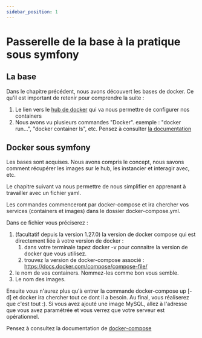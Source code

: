 ```yaml
---
sidebar_position: 1
---
```


# Passerelle de la base à la pratique sous symfony

## La base

Dans le chapitre précédent, nous avons découvert les bases de docker. Ce qu'il est important de retenir pour comprendre la suite :
1. Le lien vers le [hub de docker](https://hub.docker.com/) qui va nous permettre de configurer nos containers
2. Nous avons vu plusieurs commandes "Docker". exemple : "docker run...", "docker container ls", etc. Pensez à consulter [la documentation](https://docs.docker.com/)

## Docker sous symfony

Les bases sont acquises. Nous avons compris le concept, nous savons comment récupérer les images sur le hub, les instancier et interagir avec, etc.

Le chapitre suivant va nous permettre de nous simplifier en apprenant à travailler avec un fichier yaml.

Les commandes commenceront par docker-compose et ira chercher vos services (containers et images) dans le dossier docker-compose.yml.

Dans ce fichier vous préciserez :
1. (facultatif depuis la version 1.27.0) la version de docker compose qui est directement liée à votre version de docker :
    1. dans votre terminale tapez docker -v pour connaitre la version de docker que vous utilisez.
    2. trouvez la version de docker-compose associé :
https://docs.docker.com/compose/compose-file/
2. le nom de vos containers. Nommez-les comme bon vous semble.
3. Le nom des images.

Ensuite vous n'aurez plus qu'à entrer la commande docker-compose up [-d] et docker ira chercher tout ce dont il a besoin.
Au final, vous réaliserez que c'est tout :).
Si vous avez ajouté une image MySQL, allez à l'adresse que vous avez paramétrée et vous verrez que votre serveur est opérationnel.

Pensez à consultez la documentation de [docker-compose](https://docs.docker.com/compose/)